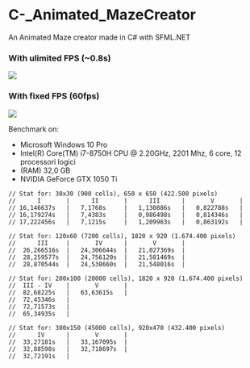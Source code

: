 # C-_Animated_MazeCreator
An Animated Maze creator made in C# with SFML.NET

### With ulimited FPS (~0.8s)
![](https://github.com/DavDag/Csharp_Animated_MazeCreator/blob/master/demo/demo1.gif)

### With fixed FPS (60fps)
![](https://github.com/DavDag/Csharp_Animated_MazeCreator/blob/master/demo/demo2.gif)

Benchmark on:
* Microsoft Windows 10 Pro
* Intel(R) Core(TM) i7-8750H CPU @ 2.20GHz, 2201 Mhz, 6 core, 12 processori logici
* (RAM)	32,0 GB
* NVIDIA GeForce GTX 1050 Ti

```
// Stat for: 30x30 (900 cells), 650 x 650 (422.500 pixels)
//      I       |      II       |      III      |       V       |
// 16,146637s   |   7,1768s     |   1,130886s   |   0,822788s   |
// 16,179274s   |   7,4383s     |   0,986498s   |   0,814346s   |
// 17,222456s   |   7,1215s     |   1,209963s   |   0,863192s   |

// Stat for: 120x60 (7200 cells), 1820 x 920 (1.674.400‬ pixels)
//      III     |       IV      |       V       |
//  26,266516s  |   24,306644s  |   21,027369s  |
//  28,259577s  |   24,756120s  |   21,581469s  |
//  28,870544s  |   24,538660s  |   21,548016s  |

// Stat for: 200x100 (20000 cells), 1820 x 920 (1.674.400‬ pixels)
//  III - IV    |       V       |  
//  82,68225s   |   63,63615s   |
//  72,45346s   |
//  72,71573s   |
//  65,34935s   |

// Stat for: 300x150 (45000 cells), 920x470 (432.400 pixels)
//      IV      |       V       |
//  33,27181s   |   33,167095s  |
//  32,88598s   |   32,718697s  |
//  32,72191s   |
```

